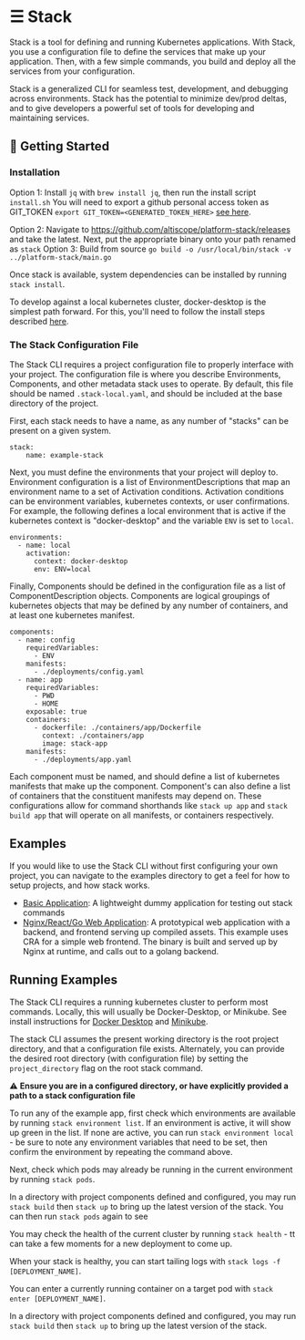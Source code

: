 
# ☰ Stack

Stack is a tool for defining and running Kubernetes applications. 
With Stack, you use a configuration file to define the services that make up your application. 
Then, with a few simple commands, you build and deploy all the services from your configuration. 

Stack is a generalized CLI for seamless test, development, and debugging across environments.
Stack has the potential to minimize dev/prod deltas, and to give developers a powerful set of tools for developing and maintaining services.


## 🚀 Getting Started

### Installation

Option 1: Install `jq` with `brew install jq`, then run the install script `install.sh`
You will need to export a github personal access token as GIT_TOKEN `export GIT_TOKEN=<GENERATED_TOKEN_HERE>` [see here](https://help.github.com/en/github/authenticating-to-github/creating-a-personal-access-token-for-the-command-line).

Option 2: Navigate to https://github.com/altiscope/platform-stack/releases and take the latest.
Next, put the appropriate binary onto your path renamed as `stack`
Option 3: Build from source `go build -o /usr/local/bin/stack -v ../platform-stack/main.go`

Once stack is available, system dependencies can be installed by running `stack install`.  

To develop against a local kubernetes cluster, docker-desktop is the simplest path forward. 
For this, you'll need to follow the install steps described [here](https://docs.docker.com/docker-for-mac/install/).

### The Stack Configuration File

The Stack CLI requires a project configuration file to properly interface with your project.
The configuration file is where you describe Environments, Components, and other metadata stack uses to operate.
By default, this file should be named `.stack-local.yaml`, and should be included at the base directory of the project.

First, each stack needs to have a name, as any number of "stacks" can be present on a given system.

    stack:
        name: example-stack

Next, you must define the environments that your project will deploy to. Environment configuration is a list of EnvironmentDescriptions
that map an environment name to a set of Activation conditions. Activation conditions can be environment variables, kubernetes contexts, or user confirmations.
For example, the following defines a local environment that is active if the kubernetes context is "docker-desktop" and the
variable `ENV` is set to `local`.

    environments:
      - name: local
        activation:
          context: docker-desktop
          env: ENV=local            

Finally, Components should be defined in the configuration file as a list of ComponentDescription objects. 
Components are logical groupings of kubernetes objects that may be defined by any number of containers, and at least one kubernetes manifest.

    components:
      - name: config
        requiredVariables:
          - ENV
        manifests:
          - ./deployments/config.yaml
      - name: app                                       
        requiredVariables:
          - PWD
          - HOME
        exposable: true
        containers:
          - dockerfile: ./containers/app/Dockerfile
            context: ./containers/app
            image: stack-app
        manifests:
          - ./deployments/app.yaml
          
Each component must be named, and should define a list of kubernetes manifests that make up the component.
Component's can also define a list of containers that the constituent manifests may depend on. These configurations
allow for command shorthands like `stack up app` and `stack build app` that will operate on all manifests, or containers respectively.

## Examples

If you would like to use the Stack CLI without first configuring your own project, you can navigate to the examples 
directory to get a feel for how to setup projects, and how stack works.

- [Basic Application](./examples/basic/README.md): A lightweight dummy application for testing out stack commands 
- [Nginx/React/Go Web Application](./examples/react-app/README.md): A prototypical web application with a backend, and
frontend serving up compiled assets. This example uses CRA for a simple web frontend. The binary is built and served up by Nginx at runtime,
and calls out to a golang backend.

## Running Examples

The Stack CLI requires a running kubernetes cluster to perform most commands. Locally, this will usually be Docker-Desktop, or Minikube.
See install instructions for [Docker Desktop](https://docs.docker.com/docker-for-mac/#kubernetes#kubernetes) and 
[Minikube](https://kubernetes.io/docs/setup/learning-environment/minikube/).

The stack CLI assumes the present working directory is the root project directory, and that a configuration file 
exists. Alternately, you can provide the desired root directory (with configuration file) by setting the `project_directory` flag on the root stack command.

⚠ **Ensure you are in a configured directory, or have explicitly provided a path to a stack configuration file** 
 
To run any of the example app, first check which environments are available by running `stack environment list`.
If an environment is active, it will show up green in the list. If none are active, you can run `stack environment local` - 
be sure to note any environment variables that need to be set, then confirm the environment by repeating the command above. 

Next, check which pods may already be running in the current environment by running `stack pods`.

In a directory with project components defined and configured, you may run `stack build` then `stack up` to bring up the
latest version of the stack. You can then run `stack pods` again to see

You may check the health of the current cluster by running `stack health` - tt can take a few moments for a new deployment
to come up.  

When your stack is healthy, you can start tailing logs with `stack logs -f [DEPLOYMENT_NAME]`.

You can enter a currently running container on a target pod with `stack enter [DEPLOYMENT_NAME]`.


In a directory with project components defined and configured, you may run `stack build` then `stack up` to bring up the
latest version of the stack.